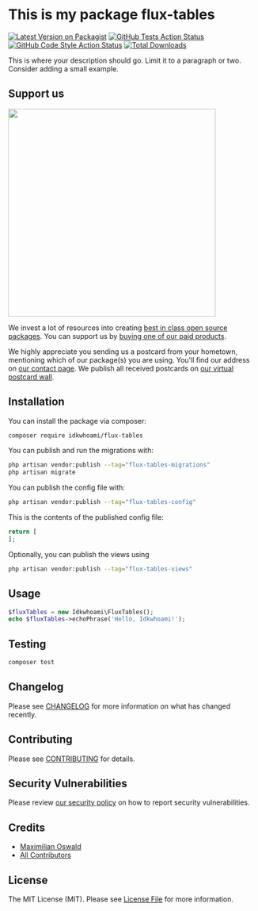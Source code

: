 # This is my package flux-tables

[![Latest Version on Packagist](https://img.shields.io/packagist/v/idkwhoami/flux-tables.svg?style=flat-square)](https://packagist.org/packages/idkwhoami/flux-tables)
[![GitHub Tests Action Status](https://img.shields.io/github/actions/workflow/status/idkwhoami/flux-tables/run-tests.yml?branch=main&label=tests&style=flat-square)](https://github.com/idkwhoami/flux-tables/actions?query=workflow%3Arun-tests+branch%3Amain)
[![GitHub Code Style Action Status](https://img.shields.io/github/actions/workflow/status/idkwhoami/flux-tables/fix-php-code-style-issues.yml?branch=main&label=code%20style&style=flat-square)](https://github.com/idkwhoami/flux-tables/actions?query=workflow%3A"Fix+PHP+code+style+issues"+branch%3Amain)
[![Total Downloads](https://img.shields.io/packagist/dt/idkwhoami/flux-tables.svg?style=flat-square)](https://packagist.org/packages/idkwhoami/flux-tables)

This is where your description should go. Limit it to a paragraph or two. Consider adding a small example.

## Support us

[<img src="https://github-ads.s3.eu-central-1.amazonaws.com/flux-tables.jpg?t=1" width="419px" />](https://spatie.be/github-ad-click/flux-tables)

We invest a lot of resources into creating [best in class open source packages](https://spatie.be/open-source). You can support us by [buying one of our paid products](https://spatie.be/open-source/support-us).

We highly appreciate you sending us a postcard from your hometown, mentioning which of our package(s) you are using. You'll find our address on [our contact page](https://spatie.be/about-us). We publish all received postcards on [our virtual postcard wall](https://spatie.be/open-source/postcards).

## Installation

You can install the package via composer:

```bash
composer require idkwhoami/flux-tables
```

You can publish and run the migrations with:

```bash
php artisan vendor:publish --tag="flux-tables-migrations"
php artisan migrate
```

You can publish the config file with:

```bash
php artisan vendor:publish --tag="flux-tables-config"
```

This is the contents of the published config file:

```php
return [
];
```

Optionally, you can publish the views using

```bash
php artisan vendor:publish --tag="flux-tables-views"
```

## Usage

```php
$fluxTables = new Idkwhoami\FluxTables();
echo $fluxTables->echoPhrase('Hello, Idkwhoami!');
```

## Testing

```bash
composer test
```

## Changelog

Please see [CHANGELOG](CHANGELOG.md) for more information on what has changed recently.

## Contributing

Please see [CONTRIBUTING](CONTRIBUTING.md) for details.

## Security Vulnerabilities

Please review [our security policy](../../security/policy) on how to report security vulnerabilities.

## Credits

- [Maximilian Oswald](https://github.com/idkwhoami)
- [All Contributors](../../contributors)

## License

The MIT License (MIT). Please see [License File](LICENSE.md) for more information.
